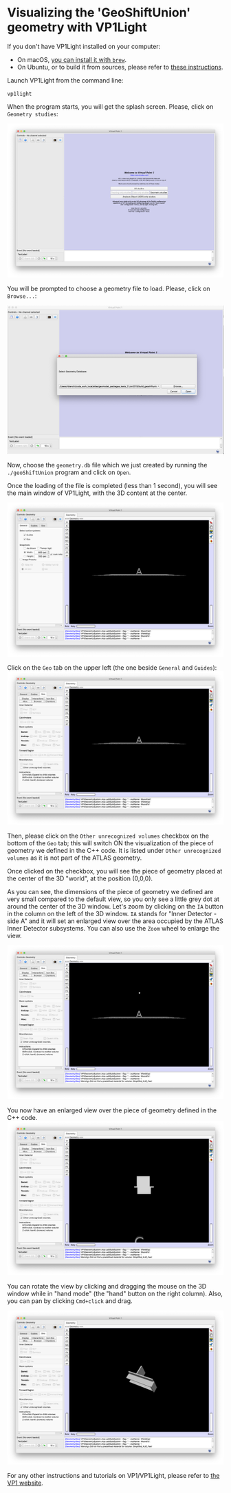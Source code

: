 # Visualizing the 'GeoShiftUnion' geometry with VP1Light


If you don't have VP1Light installed on your computer:

- On macOS, [you can install it with `brew`](https://github.com/ric-bianchi/homebrew-vp1light).
- On Ubuntu, or to build it from sources, please refer to [these instructions](https://gitlab.cern.ch/atlas/athena/tree/master/Projects/VP1Light).


Launch VP1Light from the command line:

```
vp1light
```

When the program starts, you will get the splash screen. Please, click on `Geometry studies`:

![](assets/visualization-12dc3737.png)

You will be prompted to choose a geometry file to load. Please, click on `Browse...`:

![](assets/visualization-44d3600f.png)

Now, choose the `geometry.db` file which we just created by running the `./geoShiftUnion` program and click on `Open`.

Once the loading of the file is completed (less than 1 second), you will see the main window of VP1Light, with the 3D content at the center.

![](assets/visualization-836f5191.png)

Click on the `Geo` tab on the upper left (the one beside `General` and `Guides`):
![](assets/visualization-f3710b0d.png)

Then, please click on the `Other unrecognized volumes` checkbox on the bottom of the `Geo` tab; this will switch ON the visualization of the piece of geometry we defined in the C++ code. It is listed under `Other unrecognized volumes` as it is not part of the ATLAS geometry.

Once clicked on the checkbox, you will see the piece of geometry placed at the center of the 3D "world", at the position (0,0,0).

As you can see, the dimensions of the piece of geometry we defined are very small compared to the default view, so you only see a little grey dot at around the center of the 3D window.  Let's zoom by clicking on the `IA` button in the column on the left of the 3D window. `IA` stands for "Inner Detector - side A" and it will set an enlarged view over the area occupied by the ATLAS Inner Detector subsystems. You can also use the `Zoom` wheel to enlarge the view.

![](assets/visualization-43eeaa1b.png)

You now have an enlarged view over the piece of geometry defined in the C++ code.
![](assets/visualization-c7456603.png)

You can rotate the view by clicking and dragging the mouse on the 3D window while in "hand mode" (the "hand" button on the right column). Also, you can pan by clicking `Cmd+click` and drag.

![](assets/visualization-3318dc3d.png)

For any other instructions and tutorials on VP1/VP1Light, please refer to [the VP1 website](https://atlas-vp1.web.cern.ch/).
